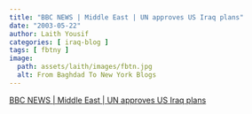 ```yaml
---
title: "BBC NEWS | Middle East | UN approves US Iraq plans"
date: "2003-05-22"
author: Laith Yousif
categories: [ iraq-blog ]
tags: [ fbtny ]
image:
  path: assets/laith/images/fbtn.jpg
  alt: From Baghdad To New York Blogs
---
```


[BBC NEWS | Middle East | UN approves US Iraq plans](https://news.bbc.co.uk/2/hi/middle_east/3049123.stm)
